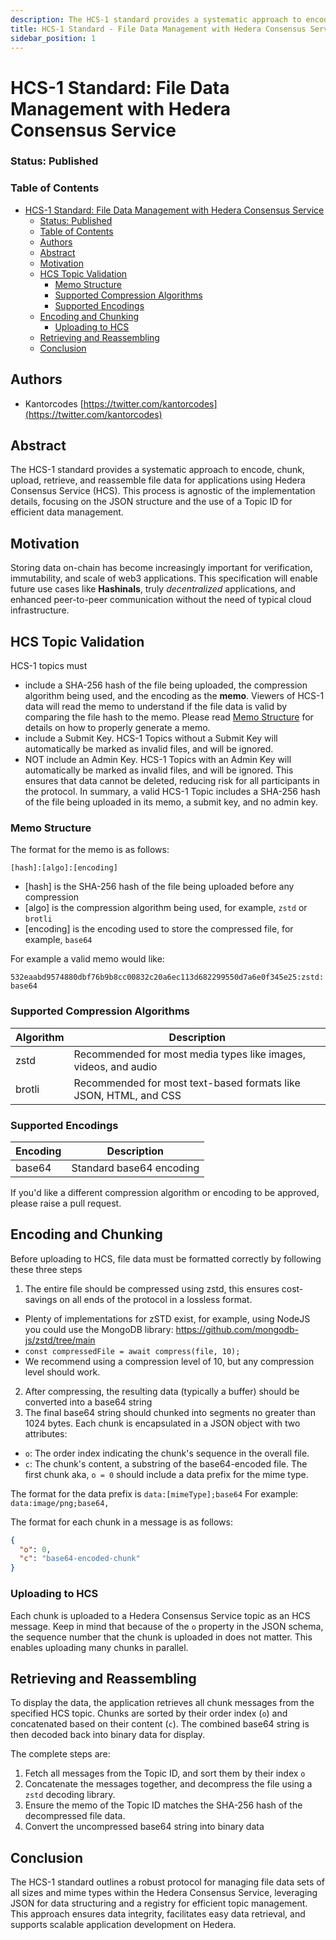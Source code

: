 ```yaml
---
description: The HCS-1 standard provides a systematic approach to encode, chunk, upload, retrieve, and reassemble file data for applications using Hedera Consensus Service (HCS). This process is agnostic of the implementation details, focusing on the JSON structure and the use of a Topic ID for efficient data management.
title: HCS-1 Standard - File Data Management with Hedera Consensus Service
sidebar_position: 1
---
```


# HCS-1 Standard: File Data Management with Hedera Consensus Service

### Status: Published

### Table of Contents

- [HCS-1 Standard: File Data Management with Hedera Consensus Service](#hcs-1-standard-file-data-management-with-hedera-consensus-service)
    - [Status: Published](#status-published)
    - [Table of Contents](#table-of-contents)
  - [Authors](#authors)
  - [Abstract](#abstract)
  - [Motivation](#motivation)
  - [HCS Topic Validation](#hcs-topic-validation)
    - [Memo Structure](#memo-structure)
    - [Supported Compression Algorithms](#supported-compression-algorithms)
    - [Supported Encodings](#supported-encodings)
  - [Encoding and Chunking](#encoding-and-chunking)
    - [Uploading to HCS](#uploading-to-hcs)
  - [Retrieving and Reassembling](#retrieving-and-reassembling)
  - [Conclusion](#conclusion)

## Authors

- Kantorcodes [https://twitter.com/kantorcodes](https://twitter.com/kantorcodes)

## Abstract

The HCS-1 standard provides a systematic approach to encode, chunk, upload, retrieve, and reassemble file data for applications using Hedera Consensus Service (HCS). This process is agnostic of the implementation details, focusing on the JSON structure and the use of a Topic ID for efficient data management.

## Motivation

Storing data on-chain has become increasingly important for verification, immutability, and scale of web3 applications. This specification will enable future use cases like **Hashinals**, truly _decentralized_ applications, and enhanced peer-to-peer communication without the need of typical cloud infrastructure.

## HCS Topic Validation

HCS-1 topics must

- include a SHA-256 hash of the file being uploaded, the compression algorithm being used, and the encoding as the **memo**. Viewers of HCS-1 data will read the memo to understand if the file data is valid by comparing the file hash to the memo. Please read [Memo Structure](#memo-structure) for details on how to properly generate a memo.
- include a Submit Key. HCS-1 Topics without a Submit Key will automatically be marked as invalid files, and will be ignored.
- NOT include an Admin Key. HCS-1 Topics with an Admin Key will automatically be marked as invalid files, and will be ignored. This ensures that data cannot be deleted, reducing risk for all participants in the protocol.
  In summary, a valid HCS-1 Topic includes a SHA-256 hash of the file being uploaded in its memo, a submit key, and no admin key.

### Memo Structure

The format for the memo is as follows:

`[hash]:[algo]:[encoding]`

- [hash] is the SHA-256 hash of the file being uploaded before any compression
- [algo] is the compression algorithm being used, for example, `zstd` or `brotli`
- [encoding] is the encoding used to store the compressed file, for example, `base64`

For example a valid memo would like:

`532eaabd9574880dbf76b9b8cc00832c20a6ec113d682299550d7a6e0f345e25:zstd:base64`

### Supported Compression Algorithms

| Algorithm | Description |
|-----------|-------------|
| zstd | Recommended for most media types like images, videos, and audio |
| brotli | Recommended for most text-based formats like JSON, HTML, and CSS |

### Supported Encodings

| Encoding | Description |
|-----------|-------------|
| base64 | Standard base64 encoding |

If you'd like a different compression algorithm or encoding to be approved, please raise a pull request.

## Encoding and Chunking

Before uploading to HCS, file data must be formatted correctly by following these three steps

1. The entire file should be compressed using zstd, this ensures cost-savings on all ends of the protocol in a lossless format.

- Plenty of implementations for zSTD exist, for example, using NodeJS you could use the MongoDB library: https://github.com/mongodb-js/zstd/tree/main
- `const compressedFile = await compress(file, 10); `
- We recommend using a compression level of 10, but any compression level should work.

2. After compressing, the resulting data (typically a buffer) should be converted into a base64 string
3. The final base64 string should chunked into segments no greater than 1024 bytes. Each chunk is encapsulated in a JSON object with two attributes:

- `o`: The order index indicating the chunk's sequence in the overall file.
- `c`: The chunk's content, a substring of the base64-encoded file. The first chunk aka, `o = 0` should include a data prefix for the mime type.

The format for the data prefix is
`data:[mimeType];base64`
For example:
`data:image/png;base64,`

The format for each chunk in a message is as follows:

```json
{
  "o": 0,
  "c": "base64-encoded-chunk"
}
```

### Uploading to HCS

Each chunk is uploaded to a Hedera Consensus Service topic as an HCS message. Keep in mind that because of the `o` property in the JSON schema, the sequence number that the chunk is uploaded in does not matter. This enables uploading many chunks in parallel.

## Retrieving and Reassembling

To display the data, the application retrieves all chunk messages from the specified HCS topic. Chunks are sorted by their order index (`o`) and concatenated based on their content (`c`). The combined base64 string is then decoded back into binary data for display.

The complete steps are:

1. Fetch all messages from the Topic ID, and sort them by their index `o`
2. Concatenate the messages together, and decompress the file using a `zstd` decoding library.
3. Ensure the memo of the Topic ID matches the SHA-256 hash of the decompressed file data.
4. Convert the uncompressed base64 string into binary data

## Conclusion

The HCS-1 standard outlines a robust protocol for managing file data sets of all sizes and mime types within the Hedera Consensus Service, leveraging JSON for data structuring and a registry for efficient topic management. This approach ensures data integrity, facilitates easy data retrieval, and supports scalable application development on Hedera.
